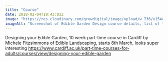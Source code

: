 ```yaml
---
title: "Course"
date: 2018-02-04T19:43:03Z
image: "https://res.cloudinary.com/growdigital/image/upload/w_736/v1544095625/edible-garden-design-28303658359.png"
imageAlt: "Screenshot of Edible Garden Design course details, list of topics"
---
```


Designing your Edible Garden, 10 week part-time course in Cardiff by Michele Fitzsimmons of Edible  Landscaping, starts 8th March, looks super interesting https://www.cardiff.ac.uk/part-time-courses-for-adults/courses/view/designing-your-edible-garden
